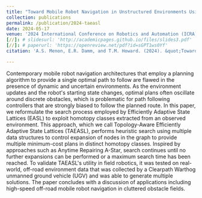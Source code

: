 ```yaml
---
title: "Toward Mobile Robot Navigation in Unstructured Environments Using Topology-Aware Efficiently Adaptive State Lattices"
collection: publications
permalink: /publication/2024-taeasl
date: 2024-05-17
venue: '2024 International Conference on Robotics and Automation (ICRA) Workshop on Resilient Off-Road Autonomy'
[//]: # slidesurl: 'http://academicpages.github.io/files/slides3.pdf'
[//]: # paperurl: 'https://openreview.net/pdf?id=sGPT1ws0Yf'
citation: 'A.S. Menon, E.R. Damm, and T.M. Howard. (2024). &quot;Toward Mobile Robot Navigation in Unstructured Environments Using Topology-Aware Efficiently Adaptive State Lattices.&quot; <i>ICRA 2024 Workshop on Resilient Off-Road Autonomy</i>.'

---
```


Contemporary mobile robot navigation architectures that employ a planning algorithm to provide a single optimal path to follow are flawed in the presence of dynamic and uncertain environments. As the environment updates and the robot's starting state changes, optimal plans often oscillate around discrete obstacles, which is problematic for path following controllers that are strongly biased to follow the planned route. In this paper, we reformulate the search process employed by Efficiently Adaptive State Lattices (EASL) to exploit homotopy classes extracted from an observed environment. This approach, which we call Topology-Aware Efficiently Adaptive State Lattices (TAEASL), performs heuristic search using multiple data structures to control expansion of nodes in the graph to provide multiple minimum-cost plans in distinct homotopy classes. Inspired by approaches such as Anytime Repairing A-Star, search continues until no further expansions can be performed or a maximum search time has been reached. To validate TAEASL's utility in field robotics, it was tested on real-world, off-road environment data that was collected by a Clearpath Warthog unmanned ground vehicle (UGV) and was able to generate multiple solutions. The paper concludes with a discussion of applications including high-speed off-road mobile robot navigation in cluttered obstacle fields.
